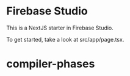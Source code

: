 # Firebase Studio

This is a NextJS starter in Firebase Studio.

To get started, take a look at src/app/page.tsx.
# compiler-phases
